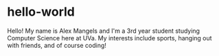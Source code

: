 # hello-world


Hello! My name is Alex Mangels and I'm a 3rd year student studying Computer Science here at UVa. My interests include sports, hanging out with friends, and of course coding! 
